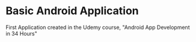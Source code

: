 # Basic Android Application
First Application created in the Udemy course, "Android App Development in 34 Hours"
